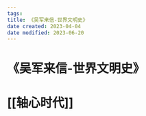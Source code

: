 ```yaml
---
tags:
title: 《吴军来信-世界文明史》
date created: 2023-04-04
date modified: 2023-06-20
---
```


# 《吴军来信-世界文明史》

# [[轴心时代]]
